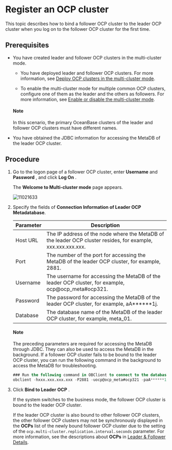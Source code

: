 Register an OCP cluster
============================================

This topic describes how to bind a follower OCP cluster to the leader OCP cluster when you log on to the follower OCP cluster for the first time.

Prerequisites
----------------------------------

* You have created leader and follower OCP clusters in the multi-cluster mode.

  * You have deployed leader and follower OCP clusters. For more information, see [Deploy OCP clusters in the multi-cluster mode](../../300.deployment-guide/100.deploying-enterprise-ocp/100.deployment-overview/200.multi-node-deplpyment-overview.md).

  * To enable the multi-cluster mode for multiple common OCP clusters, configure one of them as the leader and the others as followers. For more information, see [Enable or disable the multi-cluster mode](../300.ocp-multi-cluster-mode/900.multi-cluster-mode-switch.md).

   <main id="notice" type='explain'>
    <h4>Note</h4>
    <p>In this scenario, the primary OceanBase clusters of the leader and follower OCP clusters must have different names.</p>
   </main>

* You have obtained the JDBC information for accessing the MetaDB of the leader OCP cluster.

Procedure
------------------------------

1. Go to the logon page of a follower OCP cluster, enter **Username** and **Password** , and click **Log On** .

   The **Welcome to Multi-cluster mode** page appears.

   ![11021633](https://help-static-aliyun-doc.aliyuncs.com/assets/img/en-US/5527567361/p346873.png)

2. Specify the fields of **Connection Information of Leader OCP Metadatabase**.

   | Parameter |                                               Description                                                |
   |-----------|----------------------------------------------------------------------------------------------------------|
   | Host URL  | The IP address of the node where the MetaDB of the leader OCP cluster resides, for example, xxx.xxx.xxx.xxx. |
   | Port      | The number of the port for accessing the MetaDB of the leader OCP cluster, for example, 2881.            |
   | Username  | The username for accessing the MetaDB of the leader OCP cluster, for example, ocp@ocp_meta#ocp321.       |
   | Password  | The password for accessing the MetaDB of the leader OCP cluster, for example, aA\*\*\*\*\*\*1j.          |
   | Database  | The database name of the MetaDB of the leader OCP cluster, for example, meta_01.                         |

   <main id="notice" type='explain'>
    <h4>Note</h4>
    <p>The preceding parameters are required for accessing the MetaDB through JDBC. They can also be used to access the MetaDB in the background. If a follower OCP cluster fails to be bound to the leader OCP cluster, you can run the following command in the background to access the MetaDB for troubleshooting.</p>
   </main>

   ```sql
   ### Run the following command in OBClient to connect to the database server.
   obclient -hxxx.xxx.xxx.xxx -P2881 -uocp@ocp_meta#ocp321 -paA******1j -Dmeta_01
   ```

3. Click **Bind to Leader** **OCP** .

   If the system switches to the business mode, the follower OCP cluster is bound to the leader OCP cluster.

   If the leader OCP cluster is also bound to other follower OCP clusters, the other follower OCP clusters may not be synchronously displayed in the **OCPs** list of the newly bound follower OCP cluster due to the setting of the `ocp.multi-cluster.replication.interval.seconds` parameter. For more information, see the descriptions about **OCPs** in [Leader \& Follower Details](../300.ocp-multi-cluster-mode/300.overview-of-multiple-clusters.md).
